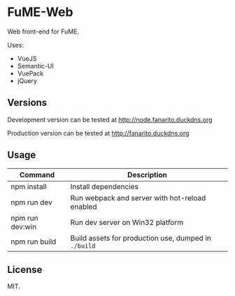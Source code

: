 # FuME-Web

Web front-end for FuME.

Uses:
* VueJS
* Semantic-UI
* VuePack
* jQuery

## Versions
Development version can be tested at http://node.fanarito.duckdns.org

Production version can be tested at http://fanarito.duckdns.org

## Usage

|Command|Description|
|---|---|
|npm install|Install dependencies|
|npm run dev|Run webpack and server with hot-reload enabled|
|npm run dev:win|Run dev server on Win32 platform|
|npm run build|Build assets for production use, dumped in `./build`|

## License

MIT.
